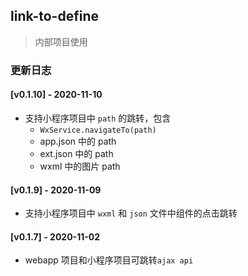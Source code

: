 ## link-to-define

> 内部项目使用

### 更新日志

#### [v0.1.10] - 2020-11-10

- 支持小程序项目中 `path` 的跳转，包含
  - `WxService.navigateTo(path)`
  - app.json 中的 path
  - ext.json 中的 path
  - wxml 中的图片 path

#### [v0.1.9] - 2020-11-09

- 支持小程序项目中 `wxml` 和 `json` 文件中组件的点击跳转

#### [v0.1.7] - 2020-11-02

- webapp 项目和小程序项目可跳转`ajax api`
